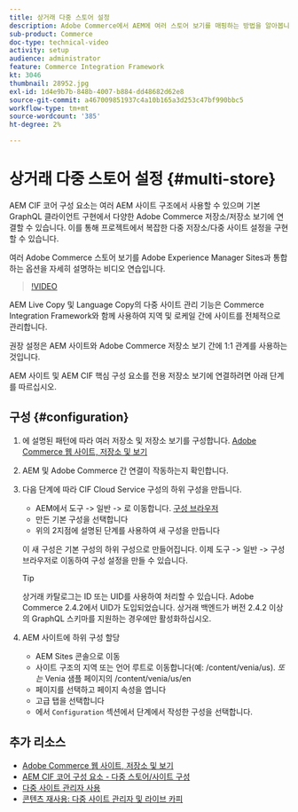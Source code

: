 ```yaml
---
title: 상거래 다중 스토어 설정
description: Adobe Commerce에서 AEM에 여러 스토어 보기를 매핑하는 방법을 알아봅니다. 이를 통해 프로젝트에서 다중 임차인 및 다중 언어 사용 사례를 지원할 수 있습니다.
sub-product: Commerce
doc-type: technical-video
activity: setup
audience: administrator
feature: Commerce Integration Framework
kt: 3046
thumbnail: 28952.jpg
exl-id: 1d4e9b7b-848b-4007-b884-dd48682d62e8
source-git-commit: a467009851937c4a10b165a3d253c47bf990bbc5
workflow-type: tm+mt
source-wordcount: '385'
ht-degree: 2%

---
```


# 상거래 다중 스토어 설정 {#multi-store}

AEM CIF 코어 구성 요소는 여러 AEM 사이트 구조에서 사용할 수 있으며 기본 GraphQL 클라이언트 구현에서 다양한 Adobe Commerce 저장소/저장소 보기에 연결할 수 있습니다. 이를 통해 프로젝트에서 복잡한 다중 저장소/다중 사이트 설정을 구현할 수 있습니다.

여러 Adobe Commerce 스토어 보기를 Adobe Experience Manager Sites과 통합하는 옵션을 자세히 설명하는 비디오 연습입니다.

>[!VIDEO](https://video.tv.adobe.com/v/28952/?quality=12)

AEM Live Copy 및 Language Copy의 다중 사이트 관리 기능은 Commerce Integration Framework와 함께 사용하여 지역 및 로케일 간에 사이트를 전체적으로 관리합니다.

권장 설정은 AEM 사이트와 Adobe Commerce 저장소 보기 간에 1:1 관계를 사용하는 것입니다.

AEM 사이트 및 AEM CIF 핵심 구성 요소를 전용 저장소 보기에 연결하려면 아래 단계를 따르십시오.

## 구성 {#configuration}

1. 에 설명된 패턴에 따라 여러 저장소 및 저장소 보기를 구성합니다. [Adobe Commerce 웹 사이트, 저장소 및 보기](https://docs.magento.com/m2/ce/user_guide/stores/websites-stores-views.html)

2. AEM 및 Adobe Commerce 간 연결이 작동하는지 확인합니다.

3. 다음 단계에 따라 CIF Cloud Service 구성의 하위 구성을 만듭니다.

   * AEM에서 도구 -> 일반 -> 로 이동합니다. [구성 브라우저](/help/sites-administering/configurations.md#using-configuration-browser)
   * 만든 기본 구성을 선택합니다
   * 위의 2지점에 설명된 단계를 사용하여 새 구성을 만듭니다

   이 새 구성은 기본 구성의 하위 구성으로 만들어집니다. 이제 도구 -> 일반 -> 구성 브라우저로 이동하여 구성 설정을 만들 수 있습니다.

   >[!TIP]
   >
   > 상거래 카탈로그는 ID 또는 UID를 사용하여 처리할 수 있습니다. Adobe Commerce 2.4.2에서 UID가 도입되었습니다. 상거래 백엔드가 버전 2.4.2 이상의 GraphQL 스키마를 지원하는 경우에만 활성화하십시오.

4. AEM 사이트에 하위 구성 할당

   * AEM Sites 콘솔으로 이동
   * 사이트 구조의 지역 또는 언어 루트로 이동합니다(예: /content/venia/us). _또는_ Venia 샘플 페이지의 /content/venia/us/en
   * 페이지를 선택하고 페이지 속성을 엽니다
   * 고급 탭을 선택합니다
   * 에서 `Configuration` 섹션에서 단계에서 작성한 구성을 선택합니다.

## 추가 리소스

* [Adobe Commerce 웹 사이트, 저장소 및 보기](https://docs.magento.com/m2/ce/user_guide/stores/websites-stores-views.html)
* [AEM CIF 코어 구성 요소 - 다중 스토어/사이트 구성](https://github.com/adobe/aem-core-cif-components/wiki/configuration#multi-store--site-configuration)
* [다중 사이트 관리자 사용](https://experienceleague.adobe.com/docs/experience-manager-learn/sites/translation/multi-site-manager-feature-video-use.html)
* [콘텐츠 재사용: 다중 사이트 관리자 및 라이브 카피](/help/sites-administering/msm.md)
